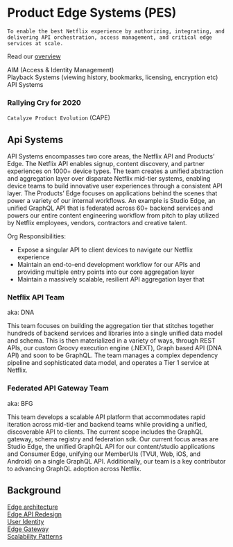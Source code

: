 # Product Edge Systems (PES)

``` To enable the best Netflix experience by authorizing, integrating, and delivering API orchestration, access management, and critical edge services at scale. ```

Read our [overview](https://www.linkedin.com/pulse/netflixs-edge-systems-delighting-customers-through-bad-fisher-ogden/)

AIM (Access & Identity Management)    
Playback Systems (viewing history, bookmarks, licensing, encryption etc)   
API Systems   

### Rallying Cry for 2020

``` Catalyze Product Evolution ``` (CAPE)

## Api Systems

API Systems encompasses two core areas, the Netflix API and Products’ Edge.  The Netflix API enables signup, content discovery, and partner experiences on 1000+ device types. The team creates a unified abstraction and aggregation layer over disparate Netflix mid-tier systems, enabling device teams to build innovative user experiences through a consistent API layer.  The Products’ Edge focuses on applications behind the scenes that power a variety of our internal workflows.  An example is Studio Edge, an unified GraphQL API that is federated across 60+ backend services and powers our entire content engineering workflow from pitch to play utilized by Netflix employees, vendors, contractors and creative talent.

Org Responsibilities:
* Expose a singular API to client devices to navigate our Netflix experience
* Maintain an end-to-end development workflow for our APIs and providing multiple entry points into our core aggregation layer
* Maintain a massively scalable, resilient API aggregation layer that 

### Netflix API Team

aka: DNA

This team focuses on building the aggregation tier that stitches together hundreds of backend services and libraries into a single unified data model and schema.  This is then materialized in a variety of ways, through REST APIs, our custom Groovy execution engine (.NEXT), Graph based API (DNA API) and soon to be GraphQL.  The team manages a complex dependency pipeline and sophisticated data model, and operates a Tier 1 service at Netflix.

### Federated API Gateway Team

aka: BFG

This team develops a scalable API platform that accommodates rapid iteration across mid-tier and backend teams while providing a unified, discoverable API to clients.  The current scope includes the GraphQL gateway, schema registry and federation sdk.   Our current focus areas are Studio Edge, the unified GraphQL API for our content/studio applications and Consumer Edge, unifying our MemberUIs (TVUI, Web, iOS, and Android) on a single GraphQL API.  Additionally, our team is a key contributor to advancing GraphQL adoption across Netflix.

## Background

[Edge architecture](https://www.youtube.com/watch?v=5ju4W9KAzcY)    
[Edge API Redesign](https://www.infoq.com/presentations/netflix-groovy-scripting/)    
[User Identity](https://www.infoq.com/presentations/netflix-user-identity)    
[Edge Gateway](https://www.infoq.com/presentations/netflix-edge-gateway)    
[Scalability Patterns](https://www.infoq.com/presentations/netflix-edge-scalability-patterns)    
